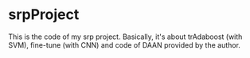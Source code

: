 # srpProject
This is the code of my srp project.
Basically, it's about trAdaboost (with SVM), fine-tune (with CNN) and code of DAAN provided by the author.
